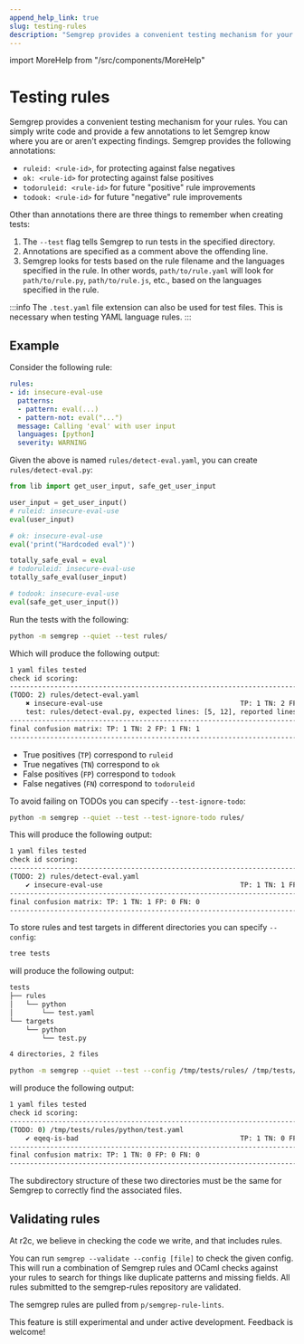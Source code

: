 ```yaml
---
append_help_link: true
slug: testing-rules
description: "Semgrep provides a convenient testing mechanism for your rules. You can simply write code and provide a few annotations to let Semgrep know where you are or aren't expecting findings."
---
```


import MoreHelp from "/src/components/MoreHelp"

# Testing rules

Semgrep provides a convenient testing mechanism for your rules. You can
simply write code and provide a few
annotations to let Semgrep know where you are or aren't expecting findings. Semgrep
provides the following annotations:

- `ruleid: <rule-id>`, for protecting against false negatives
- `ok: <rule-id>` for protecting against false positives
- `todoruleid: <rule-id>` for future "positive" rule improvements
- `todook: <rule-id>` for future "negative" rule improvements

Other than annotations there are three things to remember when creating tests:

1. The `--test` flag tells Semgrep to run tests in the specified directory.
2. Annotations are specified as a comment above the offending line.
3. Semgrep looks for tests based on the rule filename and the languages
   specified in the rule. In other words, `path/to/rule.yaml` will look for
   `path/to/rule.py`, `path/to/rule.js`, etc., based on the languages specified
   in the rule.

:::info
The `.test.yaml` file extension can also be used for test files. This is necessary when testing YAML language rules.
:::

## Example

Consider the following rule:

```yaml
rules:
- id: insecure-eval-use
  patterns:
  - pattern: eval(...)
  - pattern-not: eval("...")
  message: Calling 'eval' with user input
  languages: [python]
  severity: WARNING
```

Given the above is named `rules/detect-eval.yaml`, you can create `rules/detect-eval.py`:

```python
from lib import get_user_input, safe_get_user_input

user_input = get_user_input()
# ruleid: insecure-eval-use
eval(user_input)

# ok: insecure-eval-use
eval('print("Hardcoded eval")')

totally_safe_eval = eval
# todoruleid: insecure-eval-use
totally_safe_eval(user_input)

# todook: insecure-eval-use
eval(safe_get_user_input())
```

Run the tests with the following:

```sh
python -m semgrep --quiet --test rules/
```

Which will produce the following output:
```sh
1 yaml files tested
check id scoring:
--------------------------------------------------------------------------------
(TODO: 2) rules/detect-eval.yaml
	✖ insecure-eval-use                                  TP: 1 TN: 2 FP: 1 FN: 1
	test: rules/detect-eval.py, expected lines: [5, 12], reported lines: [5, 15]
--------------------------------------------------------------------------------
final confusion matrix: TP: 1 TN: 2 FP: 1 FN: 1
--------------------------------------------------------------------------------
```

- True positives (`TP`) correspond to `ruleid`
- True negatives (`TN`) correspond to `ok`
- False positives (`FP`) correspond to `todook`
- False negatives (`FN`) correspond to `todoruleid`

To avoid failing on TODOs you can specify `--test-ignore-todo`:

```sh
python -m semgrep --quiet --test --test-ignore-todo rules/
```

This will produce the following output:
```sh
1 yaml files tested
check id scoring:
--------------------------------------------------------------------------------
(TODO: 2) rules/detect-eval.yaml
	✔ insecure-eval-use                                  TP: 1 TN: 1 FP: 0 FN: 0
--------------------------------------------------------------------------------
final confusion matrix: TP: 1 TN: 1 FP: 0 FN: 0
--------------------------------------------------------------------------------
```

To store rules and test targets in different directories you can specify `--config`:

```sh
tree tests
```

will produce the following output:
```sh
tests
├── rules
│   └── python
│       └── test.yaml
└── targets
    └── python
        └── test.py

4 directories, 2 files
```

```sh
python -m semgrep --quiet --test --config /tmp/tests/rules/ /tmp/tests/targets/
```

will produce the following output:
```sh
1 yaml files tested
check id scoring:
--------------------------------------------------------------------------------
(TODO: 0) /tmp/tests/rules/python/test.yaml
	✔ eqeq-is-bad                                        TP: 1 TN: 0 FP: 0 FN: 0
--------------------------------------------------------------------------------
final confusion matrix: TP: 1 TN: 0 FP: 0 FN: 0
--------------------------------------------------------------------------------
```

The subdirectory structure of these two directories must be the same for Semgrep to
correctly find the associated files.

## Validating rules

At r2c, we believe in checking the code we write, and that includes rules.

You can run `semgrep --validate --config [file]` to check the given config. This will run a combination of Semgrep rules and OCaml checks against your rules to search for things like duplicate patterns and missing fields. All rules submitted to the semgrep-rules repository are validated.

The semgrep rules are pulled from `p/semgrep-rule-lints`.

This feature is still experimental and under active development. Feedback is welcome!

<MoreHelp />
